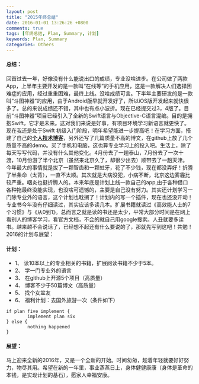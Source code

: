 ```yaml
---
layout: post
title: "2015年终总结"
date: 2016-01-01 13:26:26 +0800
comments: true
tags: [年终总结, Plan, Summary, 计划]
keywords: Plan, Summary
categories: Others
---
```

#### 总结：
回首过去一年，好像没有什么能说出口的成绩，专业没啥进步。在公司做了两款App，上半年主要开发的是一款叫“在线等”的手机应用，这是一款解决人们选择困难症的应用，经过重重困难，最终上线。没啥成绩可言。下半年主要研发的是一款叫“斗图神器”的应用，由于Android版早就开发好了，所以iOS版开发起来就快很多了。总的来说成绩还不错，其中也有点小波折。<!--more-->现在已经提交过3，4版了。目前“斗图神器”项目已经引入了全新的Swift语言与Objective-C语言混编。目的是拥抱Swift，它才是未来。这对我们来说是好事，有项目环境学习新语言就更快了。现在我还是处于Swift 初级入门阶段，明年希望能进一步提高吧！在学习方面，搭建了自己的<a href="http://yangshebing.github.io">**个人技术博客**</a>，另外还写了几篇质量不高的博文，在github上放了几个质量不高的demo。买了手机和电脑，这也算专业学习上的投入吧。生活上，除了每天写写代码，并没有什么其他变化。4月份去了一趟泰山，7月份去了一次十渡，10月份游了半个北京（虽然来北京久了，却很少出去）顺带去了一趟天津。今年最大的事情就是拔了一颗智齿和一颗蛀牙，花了不少钱，现在都没弄好！折腾了半条命（太背），一直不太顺。其次就是大病没犯，小病不断，北京这边雾霾比较严重。咽炎也挺折腾人的。本来年底是计划上线一款自己的app,由于各种借口各种拖最终没能实现，也没啥可遗憾的，主要是自己没有努力。其实还计划学习一门除专业外的语言，这个计划也耽搁了！计划内的写一个插件，现在也还没开动！专业书今年没有仔细读过，其实应该多读几本。扩展书籍就读过《高效能人士的7个习惯》与《从0到1》。总而言之就是读的书还是太少，平常大部分时间是在网上看别人的博客学习，看官方文档，不会的就自己用google搜索。人丑就要多读书。越来越不会说话了，已经想不起还有什么要说的了，那就先写到这吧！共勉！
2016的计划与展望：
#### 计划：
* 1、	读10本以上的专业相关的书籍，扩展阅读书籍不少于5本。
* 2、	学一门专业外的语言
* 3、	在github上开源5个项目（高质量）
* 4、	博客不少于50篇博文（高质量）
* 5、	找个女盆友
* 6、	福利计划：去国外旅游一次（条件如下）

```
if plan five implement {
		implement plan six
} else {
		nothing happened
}
```
#### 展望：
马上迎来全新的2016年，又是一个全新的开始。时间匆匆，趁着年轻就要好好努力，物尽其用。希望在新的一年里，事业蒸蒸日上，身体健健康康（身体是革命的本钱，是实现计划的基石），愿家人幸福安康。
